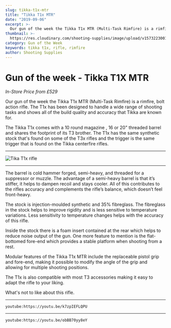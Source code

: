 ```yaml
---
slug: tikka-t1x-mtr
title: "Tikka T1x MTR"
date: "2019-09-06"
excerpt: >-
  Our gun of the week the Tikka T1x MTR (Multi-Task Rimfire) is a rimfire, bolt action rifle. The T1x has been designed to handle a wide range of shooting tasks and shows all of the build quality and accuracy that Tikka are known for.
thumbnail: >-
  https://res.cloudinary.com/shooting-supplies/image/upload/v1573223001/Blog/GOTW-Tikka-T1X-FB.webp
category: Gun of the Week
keywords: tikka t1x, rifle, rimfire
author: Shooting Supplies
---
```


# **Gun of the week - Tikka T1X MTR**

_In-Store Price from £529_

Our gun of the week the Tikka T1x MTR (Multi-Task Rimfire) is a rimfire, bolt action rifle. The T1x has been designed to handle a wide range of shooting tasks and shows all of the build quality and accuracy that Tikka are known for.

The Tikka T1x comes with a 10 round magazine , 16 or 20" threaded barrel and shares the footprint of its T3 brother. The T1x has the same synthetic stock that's found on some of the T3x rifles and the trigger is the same trigger that is found on the Tikka centerfire rifles.

---

![Tika T1x rifle](https://res.cloudinary.com/shooting-supplies/image/upload/v1573223005/guns/tikka-t1x.png)

---

The barrel is cold hammer forged, semi-heavy, and threaded for a suppressor or muzzle. The advantage of a semi-heavy barrel is that it’s stiffer, it helps to dampen recoil and stays cooler. All of this contributes to the rifles accuracy and complements the rifle’s balance, which doesn’t feel front-heavy.

The stock is injection-moulded synthetic and 35% fibreglass. The fibreglass in the stock helps to improve rigidity and is less sensitive to temperature variations. Less sensitivity to temperature changes helps with the accuracy of this rifle.

Inside the stock there is a foam insert contained at the rear which helps to reduce noise output of the gun. One more feature to mention is the flat-bottomed fore-end which provides a stable platform when shooting from a rest.

Modular features of the Tikka T1x MTR include the replaceable pistol grip and fore-end, making it possible to modify the angle of the grip and allowing for multiple shooting positions.

The T1x is also compatible with most T3 accessories making it easy to adapt the rifle to your liking.

What's not to like about this rifle.

---

`youtube:https://youtu.be/k7zpIEFLQPU`

---

`youtube:https://youtu.be/obBB70yy8eY`
